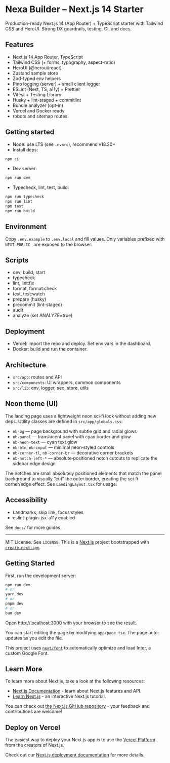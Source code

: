 # Nexa Builder – Next.js 14 Starter

Production-ready Next.js 14 (App Router) + TypeScript starter with Tailwind CSS and HeroUI. Strong DX guardrails, testing, CI, and docs.

## Features
- Next.js 14 App Router, TypeScript
- Tailwind CSS (+ forms, typography, aspect-ratio)
- HeroUI (@heroui/react)
- Zustand sample store
- Zod-typed env helpers
- Pino logging (server) + small client logger
- ESLint (Next, TS, a11y) + Prettier
- Vitest + Testing Library
- Husky + lint-staged + commitlint
- Bundle analyzer (opt-in)
- Vercel and Docker ready
 - robots and sitemap routes

## Getting started
- Node: use LTS (see `.nvmrc`), recommend v18.20+
- Install deps:

```bash
npm ci
```

- Dev server:

```bash
npm run dev
```

- Typecheck, lint, test, build:

```bash
npm run typecheck
npm run lint
npm test
npm run build
```

## Environment
Copy `.env.example` to `.env.local` and fill values. Only variables prefixed with `NEXT_PUBLIC_` are exposed to the browser.

## Scripts
- dev, build, start
- typecheck
- lint, lint:fix
- format, format:check
- test, test:watch
- prepare (husky)
- precommit (lint-staged)
- audit
- analyze (set ANALYZE=true)

## Deployment
- Vercel: import the repo and deploy. Set env vars in the dashboard.
- Docker: build and run the container.

## Architecture
- `src/app`: routes and API
- `src/components`: UI wrappers, common components
- `src/lib`: env, logger, seo, store, utils

## Neon theme (UI)
The landing page uses a lightweight neon sci‑fi look without adding new deps. Utility classes are defined in `src/app/globals.css`:
- `nb-bg` — page background with subtle grid and radial glows
- `nb-panel` — translucent panel with cyan border and glow
- `nb-neon-text` — cyan text glow
- `nb-btn`, `nb-input` — minimal neon‑styled controls
- `nb-corner-tl`, `nb-corner-br` — decorative corner brackets
- `nb-notch-left-*` — absolute‑positioned notch cutouts to replicate the sidebar edge design

The notches are small absolutely positioned elements that match the panel background to visually “cut” the outer border, creating the sci‑fi corner/edge effect. See `LandingLayout.tsx` for usage.

## Accessibility
- Landmarks, skip link, focus styles
- eslint-plugin-jsx-a11y enabled

See `docs/` for more guides.

---
MIT License. See `LICENSE`.
This is a [Next.js](https://nextjs.org/) project bootstrapped with [`create-next-app`](https://github.com/vercel/next.js/tree/canary/packages/create-next-app).

## Getting Started

First, run the development server:

```bash
npm run dev
# or
yarn dev
# or
pnpm dev
# or
bun dev
```

Open [http://localhost:3000](http://localhost:3000) with your browser to see the result.

You can start editing the page by modifying `app/page.tsx`. The page auto-updates as you edit the file.

This project uses [`next/font`](https://nextjs.org/docs/basic-features/font-optimization) to automatically optimize and load Inter, a custom Google Font.

## Learn More

To learn more about Next.js, take a look at the following resources:

- [Next.js Documentation](https://nextjs.org/docs) - learn about Next.js features and API.
- [Learn Next.js](https://nextjs.org/learn) - an interactive Next.js tutorial.

You can check out [the Next.js GitHub repository](https://github.com/vercel/next.js/) - your feedback and contributions are welcome!

## Deploy on Vercel

The easiest way to deploy your Next.js app is to use the [Vercel Platform](https://vercel.com/new?utm_medium=default-template&filter=next.js&utm_source=create-next-app&utm_campaign=create-next-app-readme) from the creators of Next.js.

Check out our [Next.js deployment documentation](https://nextjs.org/docs/deployment) for more details.

